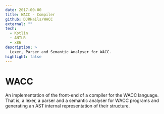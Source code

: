 ```yaml
---
date: 2017-00-00
title: WACC - Compiler
github: DJRHails/WACC
external: ""
tech:
  - Kotlin
  - ANTLR
  - x86
description: >
  Lexer, Parser and Semantic Analyser for WACC.
highlight: false
---
```


# WACC

An implementation of the front-end of a compiler for the WACC language. That is, a lexer, a parser and a semantic analyser for WACC programs and generating an AST internal representation of their structure.
